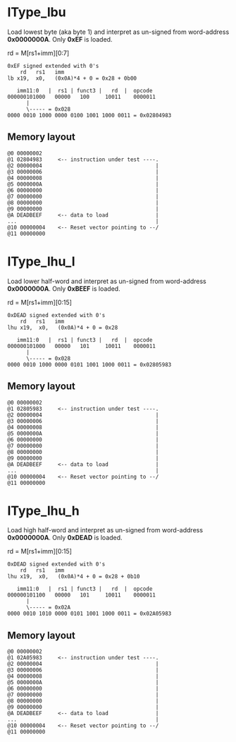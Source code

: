 # IType_lbu
Load lowest byte (aka byte 1) and interpret as un-signed
from word-address **0x0000000A**. Only **0xEF** is loaded.

rd = M[rs1+imm][0:7]

```
0xEF signed extended with 0's
    rd   rs1   imm
lb x19,  x0,   (0x0A)*4 + 0 = 0x28 + 0b00

   imm11:0   |  rs1 | funct3 |   rd  |  opcode
000000101000   00000   100     10011    0000011
      |
      \----- = 0x028
0000 0010 1000 0000 0100 1001 1000 0011 = 0x02804983
```

## Memory layout
```
@0 00000002
@1 02804983     <-- instruction under test ----.
@2 00000004                                    |
@3 00000006                                    |
@4 00000008                                    |
@5 0000000A                                    |
@6 00000000                                    |
@7 00000000                                    |
@8 00000000                                    |
@9 00000000                                    |
@A DEADBEEF     <-- data to load               |
...                                            |
@10 00000004    <-- Reset vector pointing to --/
@11 00000000
```

# IType_lhu_l
Load lower half-word and interpret as un-signed
from word-address **0x0000000A**. Only **0xBEEF** is loaded.

rd = M[rs1+imm][0:15]

```
0xDEAD signed extended with 0's
    rd   rs1   imm
lhu x19,  x0,   (0x0A)*4 + 0 = 0x28

   imm11:0   |  rs1 | funct3 |   rd  |  opcode
000000101000   00000   101     10011    0000011
      |
      \----- = 0x028
0000 0010 1000 0000 0101 1001 1000 0011 = 0x02805983
```

## Memory layout
```
@0 00000002
@1 02805983     <-- instruction under test ----.
@2 00000004                                    |
@3 00000006                                    |
@4 00000008                                    |
@5 0000000A                                    |
@6 00000000                                    |
@7 00000000                                    |
@8 00000000                                    |
@9 00000000                                    |
@A DEADBEEF     <-- data to load               |
...                                            |
@10 00000004    <-- Reset vector pointing to --/
@11 00000000
```

# IType_lhu_h
Load high half-word and interpret as un-signed
from word-address **0x0000000A**. Only **0xDEAD** is loaded.

rd = M[rs1+imm][0:15]

```
0xDEAD signed extended with 0's
    rd   rs1   imm
lhu x19,  x0,   (0x0A)*4 + 0 = 0x28 + 0b10

   imm11:0   |  rs1 | funct3 |   rd  |  opcode
000000101100   00000   101     10011    0000011
      |
      \----- = 0x02A
0000 0010 1010 0000 0101 1001 1000 0011 = 0x02A05983
```

## Memory layout
```
@0 00000002
@1 02A05983     <-- instruction under test ----.
@2 00000004                                    |
@3 00000006                                    |
@4 00000008                                    |
@5 0000000A                                    |
@6 00000000                                    |
@7 00000000                                    |
@8 00000000                                    |
@9 00000000                                    |
@A DEADBEEF     <-- data to load               |
...                                            |
@10 00000004    <-- Reset vector pointing to --/
@11 00000000
```
